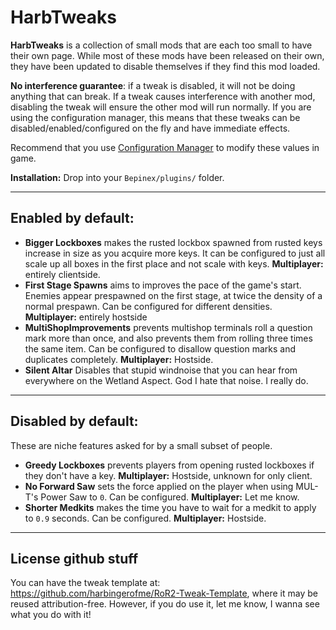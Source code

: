 ﻿# HarbTweaks #

**HarbTweaks** is a collection of small mods that are each too small to have their own page. While most of these mods have been released on their own, they have been updated to disable themselves if they find this mod loaded.

**No interference guarantee**: if a tweak is disabled, it will not be doing anything that can break. If a tweak causes interference with another mod, disabling the tweak will ensure the other mod will run normally. If you are using the configuration manager, this means that these tweaks can be disabled/enabled/configured on the fly and have immediate effects.

Recommend that you use [Configuration Manager](https://thunderstore.io/package/JackPendarvesRead/BepinexConfigurationManager/) to modify these values in game.

**Installation:** Drop into your `Bepinex/plugins/` folder.

--- 

## Enabled by default: ##

* **Bigger Lockboxes** makes the rusted lockbox spawned from rusted keys  increase in size as you acquire more keys. It can be configured to just all scale up all boxes in the first place and not scale with keys. **Multiplayer:** entirely clientside.
* **First Stage Spawns** aims to improves the pace of the game's start. Enemies appear prespawned on the first stage, at twice the density of a normal prespawn. Can be configured for different densities. **Multiplayer:** entirely hostside
* **MultiShopImprovements** prevents multishop terminals roll a question mark more than once, and also prevents them from rolling three times the same item. Can be configured to disallow question marks and duplicates completely. **Multiplayer:** Hostside.
* **Silent Altar** Disables that stupid windnoise that you can hear from everywhere on the Wetland Aspect. God I hate that noise. I really do.

---

## Disabled by default: ##

These are niche features asked for by a small subset of people.

* **Greedy Lockboxes** prevents players from opening rusted lockboxes if they don't have a key. **Multiplayer:** Hostside, unknown for only client.
* **No Forward Saw** sets the force applied on the player when using MUL-T's Power Saw to `0`. Can be configured. **Multiplayer:** Let me know.
* **Shorter Medkits** makes the time you have to wait for a medkit to apply to `0.9` seconds. Can be configured. **Multiplayer:** Hostside.

---

## License github stuff ## 

You can have the tweak template at: https://github.com/harbingerofme/RoR2-Tweak-Template, where it may be reused attribution-free. However, if you do use it, let me know, I wanna see what you do with it!